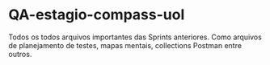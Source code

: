 # QA-estagio-compass-uol

Todos os todos arquivos importantes das Sprints anteriores. Como arquivos de planejamento de testes, mapas mentais, collections Postman entre outros.

